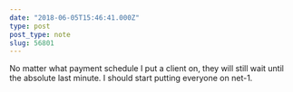 ```yaml
---
date: "2018-06-05T15:46:41.000Z"
type: post 
post_type: note
slug: 56801
---
```

‪No matter what payment schedule I put a client on, they will still wait until the absolute last minute. I should start putting everyone on net-1. ‬

